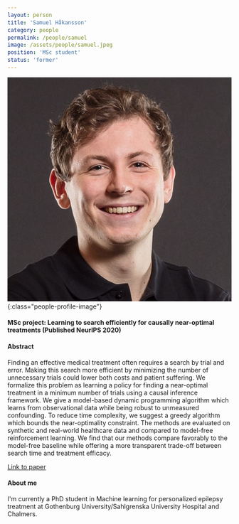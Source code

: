 ```yaml
---
layout: person
title: 'Samuel Håkansson'
category: people
permalink: /people/samuel
image: /assets/people/samuel.jpeg
position: 'MSc student'
status: 'former'
---
```

![Samuel](/assets/people/samuel.jpeg){:class="people-profile-image"}

#### MSc project: Learning to search efficiently for causally near-optimal treatments (Published NeurIPS 2020)

#### Abstract

Finding an effective medical treatment often requires a search by trial and error. Making this search more efficient by minimizing the number of unnecessary trials could lower both costs and patient suffering. We formalize this problem as learning a policy for finding a near-optimal treatment in a minimum number of trials using a causal inference framework. We give a model-based dynamic programming algorithm which learns from observational data while being robust to unmeasured confounding. To reduce time complexity, we suggest a greedy algorithm which bounds the near-optimality constraint. The methods are evaluated on synthetic and real-world healthcare data and compared to model-free reinforcement learning. We find that our methods compare favorably to the model-free baseline while offering a more transparent trade-off between search time and treatment efficacy.

[Link to paper](https://proceedings.neurips.cc/paper/2020/hash/0e900ad84f63618452210ab8baae0218-Abstract.html)

#### About me
I'm currently a PhD student in Machine learning for personalized epilepsy treatment at Gothenburg University/Sahlgrenska University Hospital and Chalmers.
